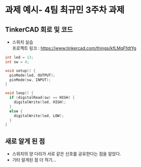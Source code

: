 # 과제 예시- 4팀 최규민 3주차 과제

## TinkerCAD 회로 및 코드
- 스위치 실습\
프로젝트 링크 : https://www.tinkercad.com/things/kfLMqFfdtYg

```c
int led = 13;
int sw = 4;

void setup() {
  pinMode(led, OUTPUT);
  pinMode(sw, INPUT);
}

void loop() {
  if (digitalRead(sw) == HIGH) {
    digitalWrite(led, HIGH);
  }
  else {
    digitalWrite(led, LOW);
  }
}
```

## 새로 알게 된 점
- 스위치의 양 다리가 서로 같은 신호를 공유한다는 점을 알았다.
- 기타 알게된 점 더 적기...
